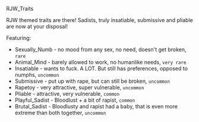 RJW_Traits

RJW themed traits are there! Sadists, truly insatiable, submissive and pliable are now at your disposal!

Featuring:
* Sexually_Numb - no mood from any sex, no need, doesn't get broken, `rare`
* Animal_Mind - barely allowed to work, no humanlike needs, `very rare`
* Insatiable - wants to fuck. A LOT. But still has preferences, opposed to numphs, `uncommon`
* Submissive - put up with rape, but can still be broken, `uncommon`
* Rapetoy - very attractive, super vulnerable, `uncommon`
* Pliable - attractive, very vulnerable, `common`
* Playful_Sadist - Bloodlust + a bit of rapist, `common`
* Brutal_Sadist - Bloodlusty and rapist had a baby, that is even more extreme than both together, `uncommon`
